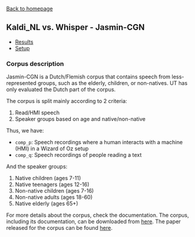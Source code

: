 [Back to homepage](../index.md)

<h2>Kaldi_NL vs. Whisper - Jasmin-CGN</h2>

- [Results](./jasmin_res.md)
- [Setup](./jasmin_setup.md)

### Corpus description
Jasmin-CGN is a Dutch/Flemish corpus that contains speech from less-represented groups, such as the elderly, children, or non-natives. UT has only evaluated the Dutch part of the corpus.

The corpus is split mainly according to 2 criteria:
1. Read/HMI speech
2. Speaker groups based on age and native/non-native

Thus, we have:
- `comp_p`: Speech recordings where a human interacts with a machine (HMI) in a Wizard of Oz setup
- `comp_q`: Speech recordings of people reading a text

And the speaker groups:
1. Native children (ages 7-11)
2. Native teenagers (ages 12-16)
3. Non-native children (ages 7-16)
4. Non-native adults (ages 18-60)
5. Native elderly (ages 65+)

For more details about the corpus, check the documentation. The corpus, including its documentation, can be downloaded from [here](https://taalmaterialen.ivdnt.org/?s=jasmin). The paper released for the corpus can be found [here](https://aclanthology.org/L06-1141/).